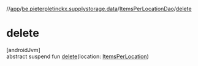 //[app](../../../index.md)/[be.pieterpletinckx.supplystorage.data](../index.md)/[ItemsPerLocationDao](index.md)/[delete](delete.md)

# delete

[androidJvm]\
abstract suspend fun [delete](delete.md)(location: [ItemsPerLocation](../-items-per-location/index.md))
